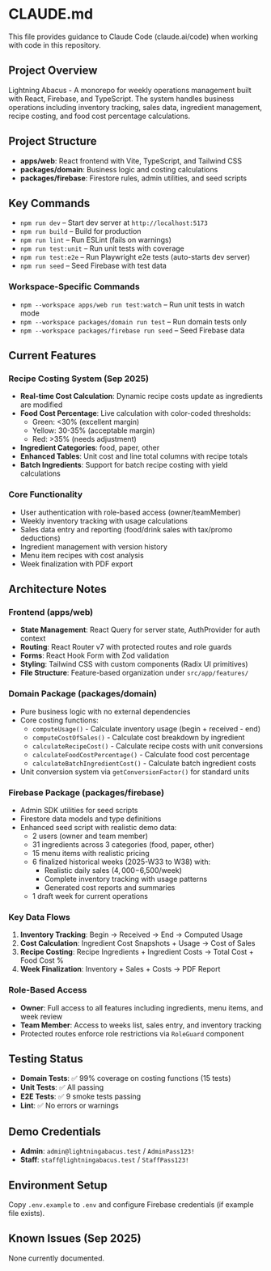 # CLAUDE.md

This file provides guidance to Claude Code (claude.ai/code) when working with code in this repository.

## Project Overview

Lightning Abacus - A monorepo for weekly operations management built with React, Firebase, and TypeScript. The system handles business operations including inventory tracking, sales data, ingredient management, recipe costing, and food cost percentage calculations.

## Project Structure

- **apps/web**: React frontend with Vite, TypeScript, and Tailwind CSS
- **packages/domain**: Business logic and costing calculations
- **packages/firebase**: Firestore rules, admin utilities, and seed scripts

## Key Commands

- `npm run dev` – Start dev server at `http://localhost:5173`
- `npm run build` – Build for production
- `npm run lint` – Run ESLint (fails on warnings)
- `npm run test:unit` – Run unit tests with coverage
- `npm run test:e2e` – Run Playwright e2e tests (auto-starts dev server)
- `npm run seed` – Seed Firebase with test data

### Workspace-Specific Commands

- `npm --workspace apps/web run test:watch` – Run unit tests in watch mode
- `npm --workspace packages/domain run test` – Run domain tests only
- `npm --workspace packages/firebase run seed` – Seed Firebase data

## Current Features

### Recipe Costing System (Sep 2025)
- **Real-time Cost Calculation**: Dynamic recipe costs update as ingredients are modified
- **Food Cost Percentage**: Live calculation with color-coded thresholds:
  - Green: <30% (excellent margin)
  - Yellow: 30-35% (acceptable margin)
  - Red: >35% (needs adjustment)
- **Ingredient Categories**: food, paper, other
- **Enhanced Tables**: Unit cost and line total columns with recipe totals
- **Batch Ingredients**: Support for batch recipe costing with yield calculations

### Core Functionality
- User authentication with role-based access (owner/teamMember)
- Weekly inventory tracking with usage calculations
- Sales data entry and reporting (food/drink sales with tax/promo deductions)
- Ingredient management with version history
- Menu item recipes with cost analysis
- Week finalization with PDF export

## Architecture Notes

### Frontend (apps/web)
- **State Management**: React Query for server state, AuthProvider for auth context
- **Routing**: React Router v7 with protected routes and role guards
- **Forms**: React Hook Form with Zod validation
- **Styling**: Tailwind CSS with custom components (Radix UI primitives)
- **File Structure**: Feature-based organization under `src/app/features/`

### Domain Package (packages/domain)
- Pure business logic with no external dependencies
- Core costing functions:
  - `computeUsage()` - Calculate inventory usage (begin + received - end)
  - `computeCostOfSales()` - Calculate cost breakdown by ingredient
  - `calculateRecipeCost()` - Calculate recipe costs with unit conversions
  - `calculateFoodCostPercentage()` - Calculate food cost percentage
  - `calculateBatchIngredientCost()` - Calculate batch ingredient costs
- Unit conversion system via `getConversionFactor()` for standard units

### Firebase Package (packages/firebase)
- Admin SDK utilities for seed scripts
- Firestore data models and type definitions
- Enhanced seed script with realistic demo data:
  - 2 users (owner and team member)
  - 31 ingredients across 3 categories (food, paper, other)
  - 15 menu items with realistic pricing
  - 6 finalized historical weeks (2025-W33 to W38) with:
    - Realistic daily sales ($4,000-$6,500/week)
    - Complete inventory tracking with usage patterns
    - Generated cost reports and summaries
  - 1 draft week for current operations

### Key Data Flows
1. **Inventory Tracking**: Begin → Received → End → Computed Usage
2. **Cost Calculation**: Ingredient Cost Snapshots + Usage → Cost of Sales
3. **Recipe Costing**: Recipe Ingredients + Ingredient Costs → Total Cost + Food Cost %
4. **Week Finalization**: Inventory + Sales + Costs → PDF Report

### Role-Based Access
- **Owner**: Full access to all features including ingredients, menu items, and week review
- **Team Member**: Access to weeks list, sales entry, and inventory tracking
- Protected routes enforce role restrictions via `RoleGuard` component

## Testing Status

- **Domain Tests**: ✅ 99% coverage on costing functions (15 tests)
- **Unit Tests**: ✅ All passing
- **E2E Tests**: ✅ 9 smoke tests passing
- **Lint**: ✅ No errors or warnings

## Demo Credentials

- **Admin**: `admin@lightningabacus.test` / `AdminPass123!`
- **Staff**: `staff@lightningabacus.test` / `StaffPass123!`

## Environment Setup

Copy `.env.example` to `.env` and configure Firebase credentials (if example file exists).

## Known Issues (Sep 2025)

None currently documented.